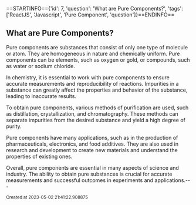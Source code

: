 ==STARTINFO=={'id': 7, 'question': 'What are Pure Components?', 'tags': ['ReactJS', 'Javascript', 'Pure Component', 'question']}==ENDINFO==
## What are Pure Components?

Pure components are substances that consist of only one type of molecule or atom. They are homogeneous in nature and chemically uniform. Pure components can be elements, such as oxygen or gold, or compounds, such as water or sodium chloride.

In chemistry, it is essential to work with pure components to ensure accurate measurements and reproducibility of reactions. Impurities in a substance can greatly affect the properties and behavior of the substance, leading to inaccurate results.

To obtain pure components, various methods of purification are used, such as distillation, crystallization, and chromatography. These methods can separate impurities from the desired substance and yield a high degree of purity.

Pure components have many applications, such as in the production of pharmaceuticals, electronics, and food additives. They are also used in research and development to create new materials and understand the properties of existing ones.

Overall, pure components are essential in many aspects of science and industry. The ability to obtain pure substances is crucial for accurate measurements and successful outcomes in experiments and applications.---

<small>Created at 2023-05-02 21:41:22.908875</small>